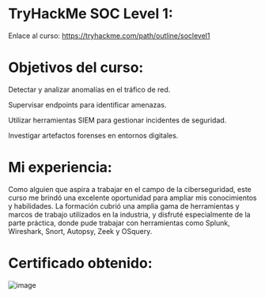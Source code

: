 # TryHackMe SOC Level 1:
Enlace al curso: https://tryhackme.com/path/outline/soclevel1
#
# Objetivos del curso:

Detectar y analizar anomalías en el tráfico de red.

Supervisar endpoints para identificar amenazas.

Utilizar herramientas SIEM para gestionar incidentes de seguridad.

Investigar artefactos forenses en entornos digitales.
#
# Mi experiencia:
Como alguien que aspira a trabajar en el campo de la ciberseguridad, este curso me brindó una excelente oportunidad para ampliar mis conocimientos y habilidades. La formación cubrió una amplia gama de herramientas y marcos de trabajo utilizados en la industria, y disfruté especialmente de la parte práctica, donde pude trabajar con herramientas como Splunk, Wireshark, Snort, Autopsy, Zeek y OSquery.

# Certificado obtenido:
![image](https://github.com/user-attachments/assets/4d3cdd51-27ea-4034-a11c-a302bca3fd80)

